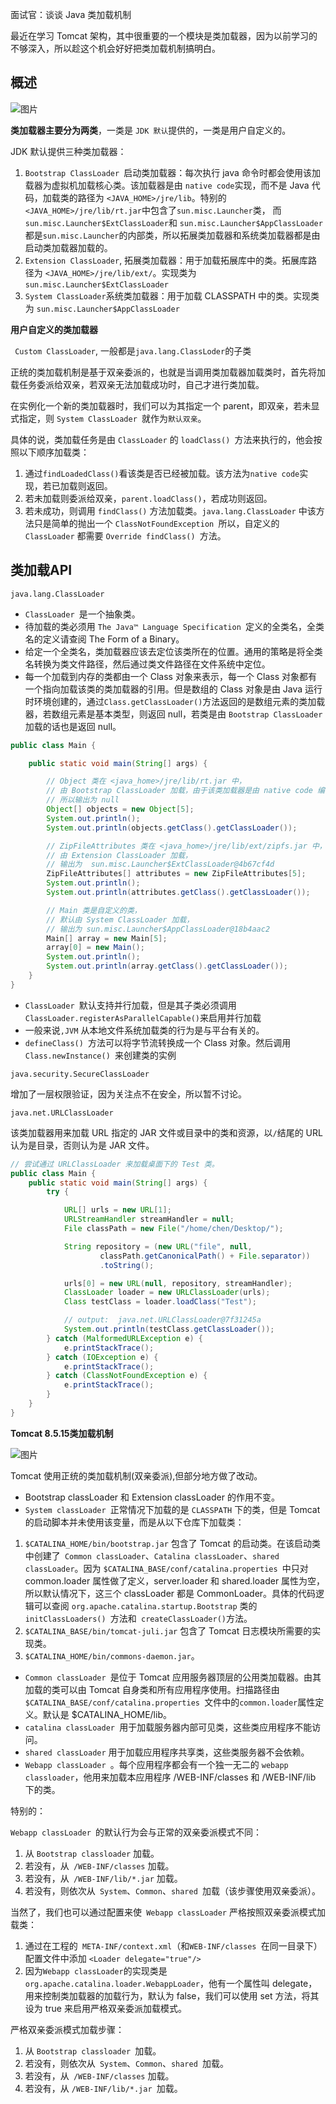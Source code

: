 面试官：谈谈 Java 类加载机制

最近在学习 Tomcat 架构，其中很重要的一个模块是类加载器，因为以前学习的不够深入，所以趁这个机会好好把类加载机制搞明白。

## 概述

![图片](https://mmbiz.qpic.cn/mmbiz_png/eZzl4LXykQzUDtxW9cQ2BQ3y0k4A7glJbp2OOWvPnOLT5sK8xp9QsZibPcicibZxv0kYBA5apTIuR0DESVbvY2yWg/640?wx_fmt=png&tp=webp&wxfrom=5&wx_lazy=1&wx_co=1)

**类加载器主要分为两类**，一类是 `JDK 默认`提供的，一类是用户自定义的。 

JDK 默认提供三种类加载器：

1. `Bootstrap ClassLoader `启动类加载器：每次执行 java 命令时都会使用该加载器为虚拟机加载核心类。该加载器是由 `native code`实现，而不是 Java 代码，加载类的路径为 `<JAVA_HOME>/jre/lib`。特别的` <JAVA_HOME>/jre/lib/rt.jar `中包含了` sun.misc.Launcher `类， 而` sun.misc.Launcher$ExtClassLoader `和 `sun.misc.Launcher$AppClassLoader` 都是` sun.misc.Launcher `的内部类，所以拓展类加载器和系统类加载器都是由启动类加载器加载的。
2. `Extension ClassLoader`, 拓展类加载器：用于加载拓展库中的类。拓展库路径为 `<JAVA_HOME>/jre/lib/ext/`。实现类为 `sun.misc.Launcher$ExtClassLoader`
3. `System ClassLoader`系统类加载器：用于加载 CLASSPATH 中的类。实现类为 `sun.misc.Launcher$AppClassLoader`

**用户自定义的类加载器**

` Custom ClassLoader`, 一般都是` java.lang.ClassLoder `的子类

正统的类加载机制是基于双亲委派的，也就是当调用类加载器加载类时，首先将加载任务委派给双亲，若双亲无法加载成功时，自己才进行类加载。

在实例化一个新的类加载器时，我们可以为其指定一个 parent，即双亲，若未显式指定，则 `System ClassLoader `就作为`默认双亲`。

具体的说，类加载任务是由 `ClassLoader` 的 `loadClass() `方法来执行的，他会按照以下顺序加载类：

1. 通过` findLoadedClass() `看该类是否已经被加载。该方法为` native code `实现，若已加载则返回。
2. 若未加载则委派给双亲，`parent.loadClass()`，若成功则返回。
3. 若未成功，则调用 `findClass()` 方法加载类。`java.lang.ClassLoader` 中该方法只是简单的抛出一个 `ClassNotFoundException `所以，自定义的 `ClassLoader` 都需要 `Override findClass() `方法。

## 类加载API

`java.lang.ClassLoader`

- `ClassLoader `是一个抽象类。
- 待加载的类必须用 `The Java™ Language Specification `定义的全类名，全类名的定义请查阅 The Form of a Binary。
- 给定一个全类名，类加载器应该去定位该类所在的位置。通用的策略是将全类名转换为类文件路径，然后通过类文件路径在文件系统中定位。
- 每一个加载到内存的类都由一个 Class 对象来表示，每一个 Class 对象都有一个指向加载该类的类加载器的引用。但是数组的 Class 对象是由 Java 运行时环境创建的，通过` Class.getClassLoader() `方法返回的是数组元素的类加载器，若数组元素是基本类型，则返回 null，若类是由 `Bootstrap ClassLoader` 加载的话也是返回 null。

```java
public class Main {

    public static void main(String[] args) {

        // Object 类在 <java_home>/jre/lib/rt.jar 中，
        // 由 Bootstrap ClassLoader 加载，由于该类加载器是由 native code 编写
        // 所以输出为 null
        Object[] objects = new Object[5];
        System.out.println();
        System.out.println(objects.getClass().getClassLoader());

        // ZipFileAttributes 类在 <java_home>/jre/lib/ext/zipfs.jar 中，
        // 由 Extension ClassLoader 加载，
        // 输出为  sun.misc.Launcher$ExtClassLoader@4b67cf4d
        ZipFileAttributes[] attributes = new ZipFileAttributes[5];
        System.out.println();
        System.out.println(attributes.getClass().getClassLoader());

        // Main 类是自定义的类，
        // 默认由 System ClassLoader 加载，
        // 输出为 sun.misc.Launcher$AppClassLoader@18b4aac2
        Main[] array = new Main[5];
        array[0] = new Main();
        System.out.println();
        System.out.println(array.getClass().getClassLoader());
    }
}
```



- `ClassLoader `默认支持并行加载，但是其子类必须调用` ClassLoader.registerAsParallelCapable() `来启用并行加载
- 一般来说`,JVM` 从本地文件系统加载类的行为是与平台有关的。
- `defineClass() `方法可以将字节流转换成一个 Class 对象。然后调用 `Class.newInstance() `来创建类的实例

`java.security.SecureClassLoader`

增加了一层权限验证，因为关注点不在安全，所以暂不讨论。

`java.net.URLClassLoader`

该类加载器用来加载 URL 指定的 JAR 文件或目录中的类和资源，以` / `结尾的 URL 认为是目录，否则认为是 JAR 文件。

```java
// 尝试通过 URLClassLoader 来加载桌面下的 Test 类。
public class Main {
    public static void main(String[] args) {
        try {

            URL[] urls = new URL[1];
            URLStreamHandler streamHandler = null;
            File classPath = new File("/home/chen/Desktop/");

            String repository = (new URL("file", null,
                    classPath.getCanonicalPath() + File.separator))
                    .toString();

            urls[0] = new URL(null, repository, streamHandler);
            ClassLoader loader = new URLClassLoader(urls);
            Class testClass = loader.loadClass("Test");

            // output:  java.net.URLClassLoader@7f31245a
            System.out.println(testClass.getClassLoader());
        } catch (MalformedURLException e) {
            e.printStackTrace();
        } catch (IOException e) {
            e.printStackTrace();
        } catch (ClassNotFoundException e) {
            e.printStackTrace();
        }
    }
}
```

**Tomcat 8.5.15类加载机制**

![图片](https://mmbiz.qpic.cn/mmbiz_png/eZzl4LXykQzUDtxW9cQ2BQ3y0k4A7glJoTibjOf1ZNsY1mfFhdupbtD96U3VoGsWTEHQlRwN8Rx8v6ia0LZHKuuA/640?wx_fmt=png&tp=webp&wxfrom=5&wx_lazy=1&wx_co=1)

Tomcat 使用正统的类加载机制(双亲委派),但部分地方做了改动。

- Bootstrap classLoader 和 Extension classLoader 的作用不变。
- `System classLoader `正常情况下加载的是 `CLASSPATH` 下的类，但是 Tomcat 的启动脚本并未使用该变量，而是从以下仓库下加载类：

1. `$CATALINA_HOME/bin/bootstrap.jar` 包含了 Tomcat 的启动类。在该启动类中创建了` Common classLoader`、`Catalina classLoader`、`shared classLoader`。因为 `$CATALINA_BASE/conf/catalina.properties `中只对 common.loader 属性做了定义，server.loader 和 shared.loader 属性为空，所以默认情况下，这三个 classLoader 都是 CommonLoader。具体的代码逻辑可以查阅 `org.apache.catalina.startup.Bootstrap` 类的 `initClassLoaders() `方法和` createClassLoader()`方法。
2. `$CATALINA_BASE/bin/tomcat-juli.jar` 包含了 Tomcat 日志模块所需要的实现类。
3. `$CATALINA_HOME/bin/commons-daemon.jar`。

- `Common classLoader `是位于 Tomcat 应用服务器顶层的公用类加载器。由其加载的类可以由 Tomcat 自身类和所有应用程序使用。扫描路径由 `$CATALINA_BASE/conf/catalina.properties `文件中的` common.loader `属性定义。默认是 $CATALINA_HOME/lib。
- `catalina classLoader `用于加载服务器内部可见类，这些类应用程序不能访问。
- `shared classLoader` 用于加载应用程序共享类，这些类服务器不会依赖。
- `Webapp classLoader `。每个应用程序都会有一个独一无二的 `webapp classloader`，他用来加载本应用程序 /WEB-INF/classes 和 /WEB-INF/lib 下的类。

特别的：

`Webapp classLoader `的默认行为会与正常的双亲委派模式不同：

1. 从 `Bootstrap classloader` 加载。
2. 若没有，从` /WEB-INF/classes` 加载。
3. 若没有，从` /WEB-INF/lib/*.jar` 加载。
4. 若没有，则依次从` System`、`Common`、`shared `加载（该步骤使用双亲委派）。

当然了，我们也可以通过配置来使` Webapp classLoader` 严格按照双亲委派模式加载类：

1. 通过在工程的` META-INF/context.xml`（和`WEB-INF/classes `在同一目录下） 配置文件中添加 `<Loader delegate="true"/>`
2. 因为` Webapp classLoader `的实现类是` org.apache.catalina.loader.WebappLoader`，他有一个属性叫 delegate， 用来控制类加载器的加载行为，默认为 false，我们可以使用 set 方法，将其设为 true 来启用严格双亲委派加载模式。

严格双亲委派模式加载步骤：

1. 从 `Bootstrap classloader `加载。
2. 若没有，则依次从` System`、`Common`、`shared `加载。
3. 若没有，从` /WEB-INF/classes` 加载。
4. 若没有，从 `/WEB-INF/lib/*.jar `加载。